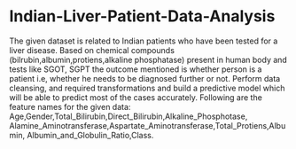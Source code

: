 # Indian-Liver-Patient-Data-Analysis
The given dataset is related to Indian patients who have been tested for a liver disease. Based on chemical compounds (bilrubin,albumin,protiens,alkaline phosphatase) present in human body and tests like SGOT, SGPT the outcome mentioned is whether person is a patient i.e, whether he needs to be diagnosed further or not. Perform data cleansing, and required transformations and build a predictive model which will be able to predict most of the cases accurately. Following are the feature names for the given data: Age,Gender,Total_Bilirubin,Direct_Bilirubin,Alkaline_Phosphotase, Alamine_Aminotransferase,Aspartate_Aminotransferase,Total_Protiens,Albumin, Albumin_and_Globulin_Ratio,Class.
